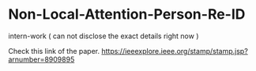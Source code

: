 # Non-Local-Attention-Person-Re-ID
intern-work ( can not disclose the exact details right now )

Check this link of the paper.
https://ieeexplore.ieee.org/stamp/stamp.jsp?arnumber=8909895
